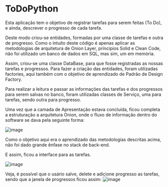 # ToDoPython
Esta aplicação tem o objetivo de registrar tarefas para serem feitas (To Do), e ainda, descrever o progresso de cada tarefa.

Deste modo criou-se entidades, formadas por uma classe de tarefas e outra de progresso. Como o intuíto deste código é apenas
aplicar as metodologias de arquitetura de Onion Layer, príncipios Solid e Clean Code, não foi utilizado um banco de dados em SQL, 
mas sim, um em memória.

Assim, criou-se uma classe DataBase, para que fosse registradas as nossas tarefas e progressos. Para fazer a criação das entidades,
foram utilizadas factories, aqui também com o objetivo de aprendizado de Padrão de Design Factory.

Para realizar a leitura e passar as informações das tarefas e dos progressos para serem salvas no banco, foram utilizadas classes 
de Serviço, uma para tarefas, sendo outra para progresso.

Uma vez que a camada de Apresentação estava concluída, ficou completa a estruturação a arquitetura Onion, onde o fluxo de informação
dentro do software se dava pela seguinte forma:

![image](https://user-images.githubusercontent.com/103439806/225080069-05d348db-1c2e-4aaa-b63d-6214dc376782.png)

Como o objetivo aqui era o aprendizado das metodologias descritas acima, não foi dado grande ênfase no stack de back-end. 

E assim, ficou a interface para as tarefas.

![image](https://user-images.githubusercontent.com/103439806/225072273-5af1947e-5868-4cb6-9084-5963f85035bd.png)

Veja, é possível que o usário salve, delete e adicione progresso as tarefas, sendo que a janela de progressos ficou assim:
![image](https://user-images.githubusercontent.com/103439806/225072491-f885083f-a03a-4e2f-b17d-65619678734d.png)
